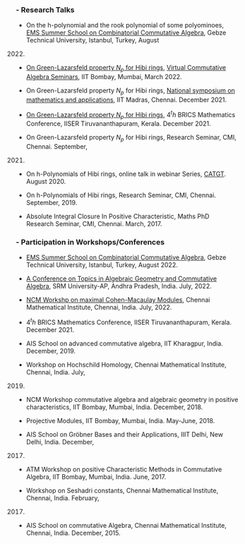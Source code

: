 ### -  Research Talks

-  On the h-polynomial and the rook polynomial of some polyominoes, [EMS Summer School on
Combinatorial Commutative Algebra](https://scale.gtu.edu.tr/CCA.html), Gebze Technical University, Istanbul, Turkey, August
2022.

- [On Green-Lazarsfeld property $N_p$ for Hibi rings](https://drive.google.com/file/d/1sSVsOFy9aV3ZR3OuK0v2dB6yuLcEoUjH/view), 
[Virtual Commutative Algebra Seminars](https://sites.google.com/view/virtual-comm-algebra-seminar/home),
 IIT Bombay, Mumbai, March 2022.

- On Green-Lazarsfeld property $N_p$ for Hibi rings, 
[National symposium on mathematics and applications](https://math.iitm.ac.in/public_html/nsma/index.php?name=Home),
 IIT Madras, Chennai. December 2021.

- [On Green-Lazarsfeld property $N_p$ for Hibi rings](https://www.youtube.com/watch?v=iiOLPnHLpkM), 
 $4^th$ BRICS Mathematics Conference, 
IISER Tiruvananthapuram, Kerala. December 2021.

- On Green-Lazarsfeld property $N_p$ for Hibi rings, Research Seminar, CMI, Chennai. September,
2021.

- On h-Polynomials of Hibi rings, online talk in webinar Series, [CATGT](https://sites.google.com/site/anuragshomepage/catgt). August 2020.

- On h-Polynomials of Hibi rings, Research Seminar, CMI, Chennai. September, 2019.

- Absolute Integral Closure In Positive Characteristic, Maths PhD Research Seminar, CMI,
Chennai. March, 2017.

### - Participation in  Workshops/Conferences

- [EMS Summer School on Combinatorial Commutative Algebra](https://scale.gtu.edu.tr/CCA.html), 
Gebze Technical University, Istanbul, Turkey, August 2022.

- [A Conference on Topics in Algebraic Geometry and Commutative Algebra](https://srmap.edu.in/conference-on-algebraic-geometry-and-commutative-algebra/#:~:text=July%2018%20%2D%2023%2C%202022%2C,AP%2C%20Andhra%20Pradesh%2C%20India.), 
SRM University-AP, Andhra Pradesh, India. July, 2022.

- [NCM Workshp on maximal Cohen-Macaulay Modules](https://www.atmschools.org/school/2022/NCMW/mcmm/application-form), Chennai Mathematical Institute,
Chennai, India. July, 2022.

- $4^th$ BRICS Mathematics Conference,
IISER Tiruvananthapuram, Kerala. December 2021.

- AIS School on advanced commutative algebra, IIT Kharagpur, India. December, 2019.

- Workshop on Hochschild Homology, Chennai Mathematical Institute, Chennai, India. July,
2019.

- NCM Workshop commutative algebra and algebraic geometry in positive characteristics, IIT
Bombay, Mumbai, India. December, 2018.

- Projective Modules, IIT Bombay, Mumbai, India. May-June, 2018.

- AIS School on Gröbner Bases and their Applications, IIIT Delhi, New Delhi, India. December,
2017.

- ATM Workshop on positive Characteristic Methods in Commutative Algebra, IIT Bombay,
Mumbai, India. June, 2017.

- Workshop on Seshadri constants, Chennai Mathematical Institute, Chennai, India. February,
2017.

- AIS School on commutative Algebra, Chennai Mathematical Institute, Chennai, India.
December, 2015.

